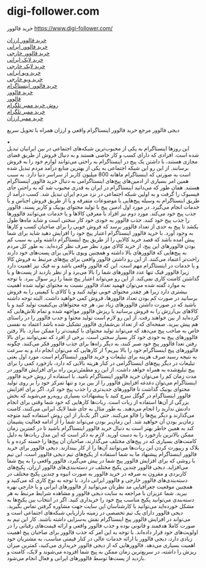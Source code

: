 # digi-follower.com
خرید فالوور
https://www.digi-follower.com/

<a href="https://www.digi-follower.com/buy-cheap-followers/">خرید فالوور ارزان</a>
<BR>
<a href="https://www.digi-follower.com/buy-iranian-followers/">خرید فالوور ایرانی</a>
<BR>
<a href="https://www.digi-follower.com/buy-foreign-followers/">خرید فالوور خارجی</a>
<BR>
<a href="https://www.digi-follower.com/buy-iranian-likes/">خرید لایک ایرانی</a>
<BR>
<a href="https://www.digi-follower.com/buy-foreign-links/">خرید لایک خارجی</a>
<BR>
<a href="https://www.digi-follower.com/buy-iranian-visits/">خرید ویو ایرانی</a>
<BR>
<a href="https://www.digi-follower.com/buy-foreign-visits/">خرید ویو خارجی</a>
<BR>
<a href="https://www.digi-follower.com/">خرید فالوور اینستاگرام</a>
<BR>
<a href="https://www.digi-follower.com/">خرید فالوور</a>
<BR>
<a href="https://www.digi-follower.com/">فالوور</a>
<BR>
<a href="https://www.digi-follower.com/">روش خرید ممبر تلگرام</a>
<BR>
<a href="https://www.digi-follower.com/">خرید ممبر تلگرام</a>
<BR>
<a href="https://www.digi-follower.com/buy-cheap-member/">خرید ممبر ارزان</a>
<BR>

دیجی فالوور مرجع خرید فالوور اینستاگرام واقعی و ارزان همراه با تحویل سریع

•	
این روزها اینستاگرام به یکی از محبوب‌ترین شبکه‌های اجتماعی در بین ایرانیان تبدیل شده است. افرادی که دارای کسب و کار خاصی هستند و به دنبال فروش از طریق فضای مجازی‌ هستند، با داشتن یک پیج در اینستاگرام به راحتی می‌توانند لوازم خود را به فروش برسانند. از این رو این شبکه اجتماعی به یکی از بهترین منابع درآمد مردم تبدیل شده است به صورتی که اینستاگرام ماهانه 800 میلیون کاربر از سراسر دنیا دارد. به سبب همین امر بسیاری از ادمین‌های پیج‌های اینستاگرامی به دنبال خرید فالوور اینستاگرام هستند.
همان طور که می‌دانید اینستاگرام در ایران به قدری محبوب شد که به راحتی جای فیسبوک را گرفت و به اولین شبکه اجتماعی در نزد مردم ایران تبدیل شد. کسب درآمد از طریق اینستاگرام به وسیله پیج‌هایی با موضوعات متفرقه و یا از طریق فروش اجناس و یا خدمات انجام می‌گیرد. در مورد اول ادمین پیج با تولید محتوای یونیک و کاربر پسند، فالوور جذب پیج خود می‌کند. مورد دوم نیز افراد با معرفی کالاها و یا خدمات می‌توانند فالوورها را جذب پیج خود کنند. جذب فالوور به خودی خود کار سختی است و شاید ماه‌ها طول بکشد تا پیج به حدی از تعداد فالوور برسد که فروش خوبی را برای صاحبان کسب و کارها به وجود آورد.
با خرید فالوور اینستاگرام اعتبار پیج خود را افزایش دهید شاید برای شما پیش آمده باشد که قصد خرید کالایی را از طریق پیج اینستاگرام داشته ولی به سبب کم بودن فالوورهای این پیج، از خرید کالای مورد نظر صرف نظر کرده‌اید. به طور کل مردم به پیج‌هایی که فالوورهای بالا داشته و همچنین ویوی بالایی برای پست‌های خود دارند راحت‌تر اعتماد می‌کنند. از این رو داشتن فالوور واقعی برای پیج‌های مرتبط به فروش کالا و یا خدمات در اینستاگرام مهم است.
این که فالوور واقعی باشد و نه فیک نیز اهمیت دارد زیرا فالوور فیک تنها عدد فالوورهای شما را بالا می‌برد و از نظر بازدید از پست‌ها و یا گذاشتن کامنت کاری نمی‌کند. از این رو می‌تواند اعتبار پیج شما را زیر سوال ببرد. با توجه به موارد گفته شده می‌توان فهمید تعداد فالوور نسبت به محتوای تولید شده اهمیت بیشتری دارد زیرا هر چقدر محتوای خوبی تولید کنید و یا کالای با کیفیتی را به فروش برسانید در صورت کم بودن تعداد فالوورها، فروش کمی خواهید داشت. البته توجه داشته باشید که در صورت داشتن فالوورهای زیاد نیز، هر چه محتواهای بی‌کیفیت تولید کنید و یا کالاهای بی‌ارزش را به فروش برسانید با ریزش فالوور مواجهه شده و تمام تلاش‌هایی که کرده‌اید از بین خواهند رفت.
از این رو لازم است تولید محتوا و جدب فالوور را در راستای هم پیش ببرید. صفحه‌ای که از تعداد بی‌شماری فالوور تشکیل شده باشد اعتماد به نفسی خاص به صاحب پیج می‌دهد که می‌تواند تولید محتوای با کیفیت‌تر را ممکن سازد. بالا رفتن فالوورهای پیج به خودی خود کار بسیار سختی است. برخی از افرد که نمی‌توانند برای بالا رفتن تعدا فالوور پیج خود صبر کنند، به دیگر راه‌ها برای جذب فالوور فکر می‌کنند.
چگونه فالوورهای پیج اینستاگرام خود را بالا ببریم؟ از کارهایی که می‌توان انجام داد و به سرعت به نتیجه رسید صرف هزینه برای تبلیغات و خرید فالوور اینستاگرام است. مورد اول یعنی تبلیغات در دیگر پیج‌های اینستاگرامی در کنار هزینه بالایی که دارد، بازخورد کمی را برای پیج تبلیغ‌شده به همراه خواهد داشت. از این رو مطمئن‌ترین راه برای افزایش فالوور در مدت زمان کم را می‌توان خرید فالوور اینستاگرام نامید. با استفاده از روش خرید فالوور اینستاگرام می‌توان دغدغه افزایش فالوور را از بین برد و تنها تمرکز خود را بر روی تولید محتوای یونیک گذاشت تا فالوورهای جدیدتری را جذب پیج خود کرد.
اگر برای افزایش فالوور اینستاگرام در گوگل سرچ کنید با پیشنهادات بسیاری روبه‌رو می‌شوید که بخش بزرگی از آن‌ها استفاده از ربات است. ربات‌ها کارهایی که خود شما وقتی برای انجام دادنش ندارید را انجام می‌دهند. به طور مثال به جای شما لایک ایرانی می‌کنند، کامنت می‌گذارند و دیگر پیج‌ها را فالو می‌کنند. حتی اگر یک‌بار از این روش استفاده کنید متوجه زمان‌بر بودن آن خواهید شد. این زمان‌بر بودن می‌تواند شما را از ادامه فعالیت پشیمان کند به همین خاطر بهتر است به دنبال خرید فالوور اینستاگرام باشید تا در کمترین زمان ممکن بالاترین بازخورد را به دست آورید. لازم به ذکر است که این مدل ربات‌ها به دلیل کامنت‌های بسیاری که در پیج‌های مختلف می‌گذارند، صاحبان آن پیج‌ها را خسته کرده و با بلاک و ریپورت کردن این ربات‌ها می‌توانند آن‌ها را از کار بیندازند.
دیجی فالوور برای خرید فالوور اینستاگرام پیشنهاد ما به شما استفاده از پکیج‌های تیم دیجی فالوور است. این تیم با روشی که برای افزایش فالوور پیج شما در پیش می‌گیرد، فالوور واقعی را به پیج شما می‌افزاید. دیجی فالوور چندین پکیج مختلف در دسته‌بندی‌های فالوور ارزان، پکیج‌های کاربردی و مقرون به صرفه در خرید فالوور به صورت انبوه و چندین پکیج مختلف در دسته‌بندی‌های فالوور خارجی و فالوور ایرانی دارد. با توجه به نوع کاری که می‌کنید و همچنین موقعیت جغرافیایی مد نظرتان می‌توانید از فالوورهای ایرانی و یا خارجی بهره ببرید. شما عزیزان با مراجعه به سایت دیجی فالوور و مشاهده شرایط مرتبط به هر دسته‌بندی می‌توانید پکیج مناسب پیج خود را خریداری کنید. اگر در انتخاب بین پکیج‌ها به مشکل خورده‌اید می‌توانید با کارشناسان این سایت جهت مشاوره گرفتن تماس بگیرید.
دیجی فالوور دارای یک تیم تخصصی در زمینه بازاریابی شبکه‌های اجتماعی است و می‌تواند در افزایش فالوور پیج اینستاگرام نقش به‌سزایی داشته باشند. کار این تیم به صورت کاملا هدفمند و قانونی بوده و جذب فالوور واقعی و ارائه قیمت‌های رقباتی را در اولویت‌های خود قرار داده‌اند. با توجه به این امر که جذب فالوور برای صاحبان پیج اهمیت زیادی دارد، دیجی فالوور با ارائه خدمات عالی در کنار قیمتی مناسب، به مشتریان خود اهمیت بسیاری می‌دهد. فالوورهایی که از دیجی فالوور خریداری می‌کنید، کمترین میزان ریزش را داشته، در سریع‌ترین زمان ممکن به پیج شما افزوده می‌شوند و لایک، کامنت و بازدید از پست‌ها توسط فالوورهای ایرانی و فعال انجام می‌شود.

